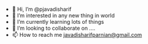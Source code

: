 - 👋 Hi, I’m @pjavadisharif
- 👀 I’m interested in any new thing in world
- 🌱 I’m currently learning lots of things
- 💞️ I’m looking to collaborate on ....
- 📫 How to reach me javadisharifparnian@gmail.com

<!---
pjavadisharif/pjavadisharif is a ✨ special ✨ repository because its `README.md` (this file) appears on your GitHub profile.
You can click the Preview link to take a look at your changes.
--->
